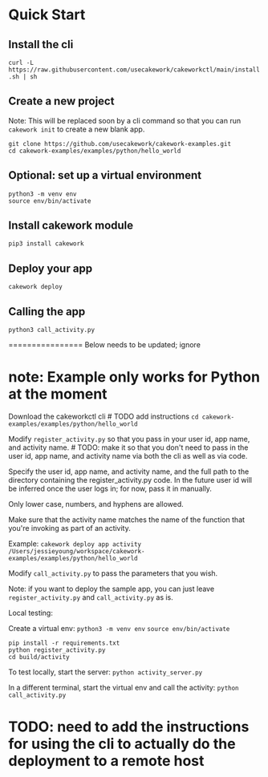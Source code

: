 # Quick Start #
## Install the cli ##
`curl -L https://raw.githubusercontent.com/usecakework/cakeworkctl/main/install.sh | sh`

## Create a new project ##
Note: This will be replaced soon by a cli command so that you can run `cakework init` to create a new blank app.
``` 
git clone https://github.com/usecakework/cakework-examples.git
cd cakework-examples/examples/python/hello_world
```

## Optional: set up a virtual environment ##
```
python3 -m venv env
source env/bin/activate
```

## Install cakework module ##
`pip3 install cakework`

## Deploy your app ##
`cakework deploy`

## Calling the app ##
```
python3 call_activity.py
```

================
Below needs to be updated; ignore



# note: Example only works for Python at the moment

Download the cakeworkctl cli # TODO add instructions
`cd cakework-examples/examples/python/hello_world`

Modify `register_activity.py` so that you pass in your user id, app name, and activity name. # TODO: make it so that you don't need to pass in the user id, app name, and activity name via both the cli as well as via code.

Specify the user id, app name, and activity name, and the full path to the directory containing the register_activity.py code. In the future user id will be inferred once the user logs in; for now, pass it in manually.

Only lower case, numbers, and hyphens are allowed. 

Make sure that the activity name matches the name of the function that you're invoking as part of an activity.

Example:
`cakework deploy app activity /Users/jessieyoung/workspace/cakework-examples/examples/python/hello_world`

Modify `call_activity.py` to pass the parameters that you wish.

Note: if you want to deploy the sample app, you can just leave `register_activity.py` and `call_activity.py` as is.

Local testing:

Create a virtual env:
`python3 -m venv env` 
`source env/bin/activate`

```
pip install -r requirements.txt
python register_activity.py
cd build/activity
```

To test locally, start the server:
`python activity_server.py`

In a different terminal, start the virtual env and call the activity:
`python call_activity.py`

# TODO: need to add the instructions for using the cli to actually do the deployment to a remote host


